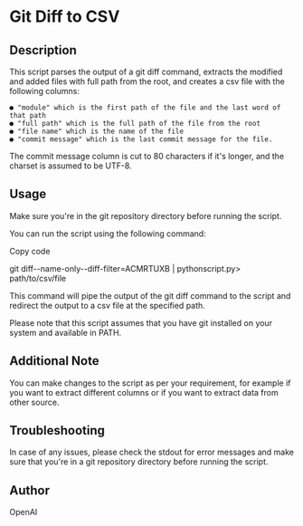 # Git Diff to CSV

## Description

This script parses the output of a git diff command, extracts the modified and
added files with full path from the root, and creates a csv file with the following
columns:

```
● "module" which is the first path of the file and the last word of that path
● "full path" which is the full path of the file from the root
● "file name" which is the name of the file
● "commit message" which is the last commit message for the file.
```
The commit message column is cut to 80 characters if it's longer, and the charset is
assumed to be UTF-8.

## Usage

Make sure you're in the git repository directory before running the script.

You can run the script using the following command:

Copy code

git diff--name-only--diff-filter=ACMRTUXB | pythonscript.py> path/to/csv/file

This command will pipe the output of the git diff command to the script and
redirect the output to a csv file at the specified path.

Please note that this script assumes that you have git installed on your system and
available in PATH.

## Additional Note

You can make changes to the script as per your requirement, for example if you
want to extract different columns or if you want to extract data from other source.


## Troubleshooting

In case of any issues, please check the stdout for error messages and make sure
that you're in a git repository directory before running the script.

## Author

OpenAI



